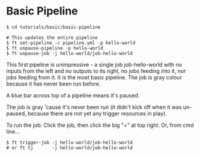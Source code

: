 # Basic Pipeline

```
$ cd tutorials/basic/basic-pipeline

# This updates the entire pipeline
$ ft set-pipeline -c pipeline.yml -p hello-world
$ ft unpause-pipeline -p hello-world
$ ft unpause-job -j hello-world/job-hello-world
```
This first pipeline is unimpressive - a single job job-hello-world with no inputs from the left and no outputs to its right, no jobs feeding into it, nor jobs feeding from it. It is the most basic pipeline. The job is gray colour because it has never been run before.

A blue bar across top of a pipeline means it's paused.

The job is gray 'cause it's never been run (it didn't kick off when it was un-paused, because there are not yet any trigger resources in play).

To run the job: Click the job, then click the big "+" at top right.  Or, from cmd line...
```
$ ft trigger-job -j hello-world/job-hello-world
# or ft tj       -j hello-world/job-hello-world
```
